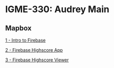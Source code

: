 # IGME-330: Audrey Main

## Mapbox

[1 - Intro to Firebase](https://github.com/tonethar/IGME-330-Master/blob/master/notes/firebase-1.md)

[2 - Firebase Highscore App](https://github.com/tonethar/IGME-330-Master/blob/master/notes/firebase-2.md)

[3 - Firebase Highscore Viewer](https://github.com/tonethar/IGME-330-Master/blob/master/notes/firebase-3.md)